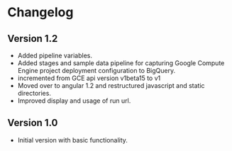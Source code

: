 # Changelog

## Version 1.2

* Added pipeline variables.
* Added stages and sample data pipeline for capturing Google Compute Engine
  project deployment configuration to BigQuery.
* incremented from GCE api version v1beta15 to v1
* Moved over to angular 1.2 and restructured javascript and static directories.
* Improved display and usage of run url.

## Version 1.0

* Initial version with basic functionality.
